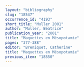 ```yaml
---
layout: "bibliography"
slug: "18547"
occurrence_id: "4193"
short_title: "Muller 2001"
author: "Muller, Béatrice"
publication_year: "2001"
title: "Maquettes en Mésopotamie"
pages: "377-388"
editor: "Breniquet, Catherine"
title: "Maquettes en Mésopotamie"
previous_item: "18550"
---
```

